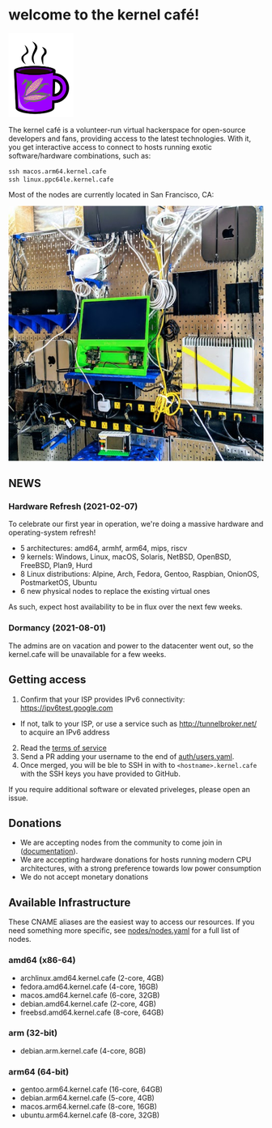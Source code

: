 # welcome to the kernel café!

<img src="docs/logo.png" width="128">

The kernel café is a volunteer-run virtual hackerspace for open-source developers and fans, providing access to the latest technologies. With it, you get interactive access to connect to hosts running exotic software/hardware combinations, such as:

```
ssh macos.arm64.kernel.cafe
ssh linux.ppc64le.kernel.cafe
```

Most of the nodes are currently located in San Francisco, CA:

<img src="docs/photo.jpg">

## NEWS

### Hardware Refresh (2021-02-07)

To celebrate our first year in operation, we're doing a massive hardware and operating-system refresh!

* 5 architectures: amd64, armhf, arm64, mips, riscv
* 9 kernels: Windows, Linux, macOS, Solaris, NetBSD, OpenBSD, FreeBSD, Plan9, Hurd
* 8 Linux distributions: Alpine, Arch, Fedora, Gentoo, Raspbian, OnionOS, PostmarketOS, Ubuntu
* 6 new physical nodes to replace the existing virtual ones

As such, expect host availability to be in flux over the next few weeks.

### Dormancy (2021-08-01)

The admins are on vacation and power to the datacenter went out, so the kernel.cafe will be unavailable for a few weeks.

## Getting access

1. Confirm that your ISP provides IPv6 connectivity: https://ipv6test.google.com

  * If not, talk to your ISP, or use a service such as http://tunnelbroker.net/ to acquire an IPv6 address

2. Read the [terms of service](TERMS_OF_SERVICE.md)
3. Send a PR adding your username to the end of [auth/users.yaml](auth/users.yaml). 
4. Once merged, you will be ble to SSH in with to `<hostname>.kernel.cafe` with the SSH keys you have provided to GitHub.

If you require additional software or elevated priveleges, please open an issue.

## Donations

* We are accepting nodes from the community to come join in ([documentation](https://github.com/KernelCafe/automation/)). 
* We are accepting hardware donations for hosts running modern CPU architectures, with a strong preference towards low power consumption
* We do not accept monetary donations

## Available Infrastructure

These CNAME aliases are the easiest way to access our resources. If you need something more specific, see [nodes/nodes.yaml](nodes/nodes.yaml) for a full list of nodes.

### amd64 (x86-64)

* archlinux.amd64.kernel.cafe (2-core, 4GB)
* fedora.amd64.kernel.cafe (4-core, 16GB)
* macos.amd64.kernel.cafe (6-core, 32GB)
* debian.amd64.kernel.cafe (2-core, 4GB)
* freebsd.amd64.kernel.cafe (8-core, 64GB)

### arm (32-bit)

* debian.arm.kernel.cafe (4-core, 8GB)

### arm64 (64-bit)

* gentoo.arm64.kernel.cafe (16-core, 64GB)
* debian.arm64.kernel.cafe (5-core, 4GB)
* macos.arm64.kernel.cafe (8-core, 16GB)
* ubuntu.arm64.kernel.cafe (8-core, 32GB)

